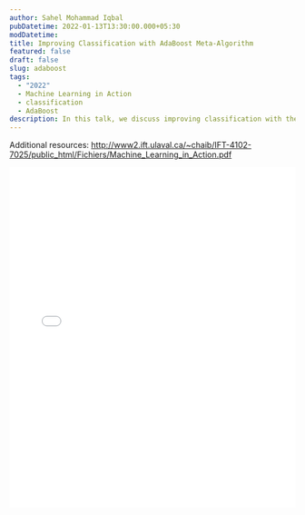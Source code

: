 ```yaml
---
author: Sahel Mohammad Iqbal
pubDatetime: 2022-01-13T13:30:00.000+05:30
modDatetime:
title: Improving Classification with AdaBoost Meta-Algorithm
featured: false
draft: false
slug: adaboost
tags:
  - "2022"
  - Machine Learning in Action
  - classification
  - AdaBoost
description: In this talk, we discuss improving classification with the AdaBoost meta-algorithm.
---
```


Additional resources:
http://www2.ift.ulaval.ca/~chaib/IFT-4102-7025/public_html/Fichiers/Machine_Learning_in_Action.pdf

<embed src="/labtalks/assets/slides/2022-01-13--Sahel--adaboost.pdf" type="application/pdf" width="100%" height="600px">
